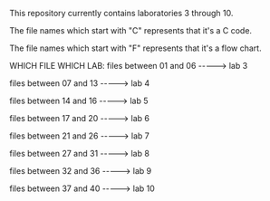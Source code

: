 This repository currently contains laboratories 3 through 10.

The file names which start with "C" represents that it's a C code.

The file names which start with "F" represents that it's a flow chart.

WHICH FILE WHICH LAB:
files between 01 and 06 -----> lab 3

files between 07 and 13 -----> lab 4

files between 14 and 16 -----> lab 5

files between 17 and 20 -----> lab 6

files between 21 and 26 -----> lab 7

files between 27 and 31 -----> lab 8

files between 32 and 36 -----> lab 9

files between 37 and 40 -----> lab 10
